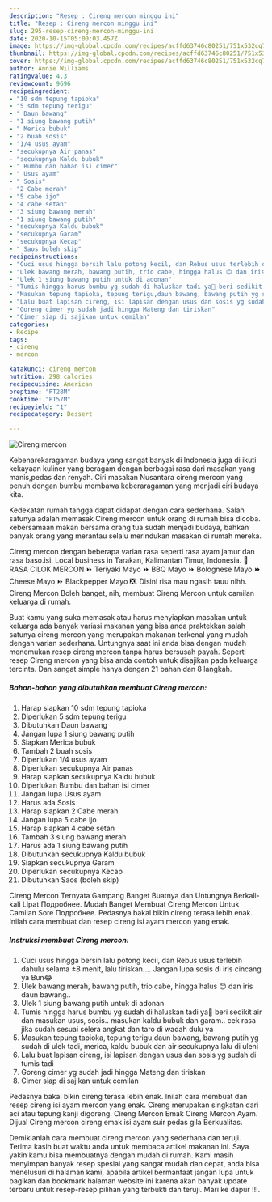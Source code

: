 ```yaml
---
description: "Resep : Cireng mercon minggu ini"
title: "Resep : Cireng mercon minggu ini"
slug: 295-resep-cireng-mercon-minggu-ini
date: 2020-10-15T05:00:03.457Z
image: https://img-global.cpcdn.com/recipes/acffd63746c80251/751x532cq70/cireng-mercon-foto-resep-utama.jpg
thumbnail: https://img-global.cpcdn.com/recipes/acffd63746c80251/751x532cq70/cireng-mercon-foto-resep-utama.jpg
cover: https://img-global.cpcdn.com/recipes/acffd63746c80251/751x532cq70/cireng-mercon-foto-resep-utama.jpg
author: Annie Williams
ratingvalue: 4.3
reviewcount: 9696
recipeingredient:
- "10 sdm tepung tapioka"
- "5 sdm tepung terigu"
- " Daun bawang"
- "1 siung bawang putih"
- " Merica bubuk"
- "2 buah sosis"
- "1/4 usus ayam"
- "secukupnya Air panas"
- "secukupnya Kaldu bubuk"
- " Bumbu dan bahan isi cimer"
- " Usus ayam"
- " Sosis"
- "2 Cabe merah"
- "5 cabe ijo"
- "4 cabe setan"
- "3 siung bawang merah"
- "1 siung bawang putih"
- "secukupnya Kaldu bubuk"
- "secukupnya Garam"
- "secukupnya Kecap"
- " Saos boleh skip"
recipeinstructions:
- "Cuci usus hingga bersih lalu potong kecil, dan Rebus usus terlebih dahulu selama ±8 menit, lalu tiriskan.... Jangan lupa sosis di iris cincang ya Bun😂"
- "Ulek bawang merah, bawang putih, trio cabe, hingga halus 😊 dan iris daun bawang.."
- "Ulek 1 siung bawang putih untuk di adonan"
- "Tumis hingga harus bumbu yg sudah di haluskan tadi ya🤗 beri sedikit air dan masukan usus, sosis.. masukan kaldu bubuk dan garam.. cek rasa jika sudah sesuai selera angkat dan taro di wadah dulu ya"
- "Masukan tepung tapioka, tepung terigu,daun bawang, bawang putih yg sudah di ulek tadi, merica, kaldu bubuk dan air secukupnya lalu di uleni"
- "Lalu buat lapisan cireng, isi lapisan dengan usus dan sosis yg sudah di tumis tadi"
- "Goreng cimer yg sudah jadi hingga Mateng dan tiriskan"
- "Cimer siap di sajikan untuk cemilan"
categories:
- Recipe
tags:
- cireng
- mercon

katakunci: cireng mercon 
nutrition: 298 calories
recipecuisine: American
preptime: "PT28M"
cooktime: "PT57M"
recipeyield: "1"
recipecategory: Dessert

---
```



![Cireng mercon](https://img-global.cpcdn.com/recipes/acffd63746c80251/751x532cq70/cireng-mercon-foto-resep-utama.jpg)

Kebenarekaragaman budaya yang sangat banyak di Indonesia juga di ikuti kekayaan kuliner yang beragam dengan berbagai rasa dari masakan yang manis,pedas dan renyah. Ciri masakan Nusantara cireng mercon yang penuh dengan bumbu membawa keberaragaman yang menjadi ciri budaya kita.


Kedekatan rumah tangga dapat didapat dengan cara sederhana. Salah satunya adalah memasak Cireng mercon untuk orang di rumah bisa dicoba. kebersamaan makan bersama orang tua sudah menjadi budaya, bahkan banyak orang yang merantau selalu merindukan masakan di rumah mereka.

Cireng mercon dengan beberapa varian rasa seperti rasa ayam jamur dan rasa baso.isi. Local business in Tarakan, Kalimantan Timur, Indonesia. 🔴 RASA CILOK MERCON ⏩ Teriyaki Mayo ⏩ BBQ Mayo ⏩ Bolognese Mayo ⏩ Cheese Mayo ⏩ Blackpepper Mayo ❎. Disini risa mau ngasih tauu nihh. Cireng Mercon Boleh banget, nih, membuat Cireng Mercon untuk camilan keluarga di rumah.

Buat kamu yang suka memasak atau harus menyiapkan masakan untuk keluarga ada banyak variasi makanan yang bisa anda praktekkan salah satunya cireng mercon yang merupakan makanan terkenal yang mudah dengan varian sederhana. Untungnya saat ini anda bisa dengan mudah menemukan resep cireng mercon tanpa harus bersusah payah.
Seperti resep Cireng mercon yang bisa anda contoh untuk disajikan pada keluarga tercinta. Dan sangat simple hanya dengan 21 bahan dan 8 langkah.


<!--inarticleads1-->

##### Bahan-bahan yang dibutuhkan membuat Cireng mercon:

1. Harap siapkan 10 sdm tepung tapioka
1. Diperlukan 5 sdm tepung terigu
1. Dibutuhkan  Daun bawang
1. Jangan lupa 1 siung bawang putih
1. Siapkan  Merica bubuk
1. Tambah 2 buah sosis
1. Diperlukan 1/4 usus ayam
1. Diperlukan secukupnya Air panas
1. Harap siapkan secukupnya Kaldu bubuk
1. Diperlukan  Bumbu dan bahan isi cimer
1. Jangan lupa  Usus ayam
1. Harus ada  Sosis
1. Harap siapkan 2 Cabe merah
1. Jangan lupa 5 cabe ijo
1. Harap siapkan 4 cabe setan
1. Tambah 3 siung bawang merah
1. Harus ada 1 siung bawang putih
1. Dibutuhkan secukupnya Kaldu bubuk
1. Siapkan secukupnya Garam
1. Diperlukan secukupnya Kecap
1. Dibutuhkan  Saos (boleh skip)


Cireng Mercon Ternyata Gampang Banget Buatnya dan Untungnya Berkali-kali Lipat Подробнее. Mudah Banget Membuat Cireng Mercon Untuk Camilan Sore Подробнее. Pedasnya bakal bikin cireng terasa lebih enak. Inilah cara membuat dan resep cireng isi ayam mercon yang enak. 

<!--inarticleads2-->

##### Instruksi membuat  Cireng mercon:

1. Cuci usus hingga bersih lalu potong kecil, dan Rebus usus terlebih dahulu selama ±8 menit, lalu tiriskan.... Jangan lupa sosis di iris cincang ya Bun😂
1. Ulek bawang merah, bawang putih, trio cabe, hingga halus 😊 dan iris daun bawang..
1. Ulek 1 siung bawang putih untuk di adonan
1. Tumis hingga harus bumbu yg sudah di haluskan tadi ya🤗 beri sedikit air dan masukan usus, sosis.. masukan kaldu bubuk dan garam.. cek rasa jika sudah sesuai selera angkat dan taro di wadah dulu ya
1. Masukan tepung tapioka, tepung terigu,daun bawang, bawang putih yg sudah di ulek tadi, merica, kaldu bubuk dan air secukupnya lalu di uleni
1. Lalu buat lapisan cireng, isi lapisan dengan usus dan sosis yg sudah di tumis tadi
1. Goreng cimer yg sudah jadi hingga Mateng dan tiriskan
1. Cimer siap di sajikan untuk cemilan


Pedasnya bakal bikin cireng terasa lebih enak. Inilah cara membuat dan resep cireng isi ayam mercon yang enak. Cireng merupakan singkatan dari aci atau tepung kanji digoreng. Cireng Mercon Emak Cireng Mercon Ayam. Dijual Cireng mercon cireng emak isi ayam suir pedas gila Berkualitas. 

Demikianlah cara membuat cireng mercon yang sederhana dan teruji. Terima kasih buat waktu anda untuk membaca artikel makanan ini. Saya yakin kamu bisa membuatnya dengan mudah di rumah. Kami masih menyimpan banyak resep spesial yang sangat mudah dan cepat, anda bisa menelusuri di halaman kami, apabila artikel bermanfaat jangan lupa untuk bagikan dan bookmark halaman website ini karena akan banyak update terbaru untuk resep-resep pilihan yang terbukti dan teruji. Mari ke dapur !!!. 
